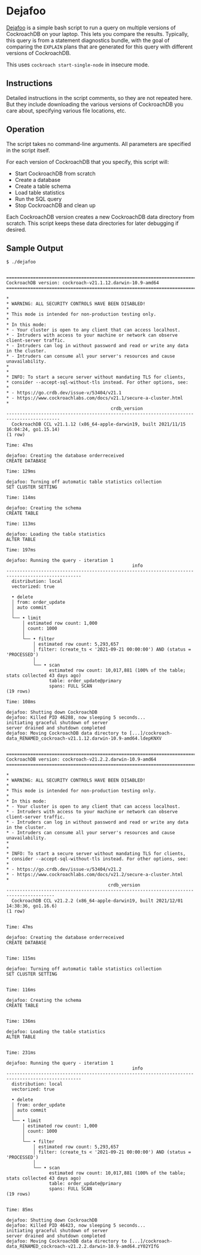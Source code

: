 # Dejafoo

[Dejafoo](dejafoo) is a simple bash script to run a query on multiple versions of CockroachDB on your laptop.
This lets you compare the results.
Typically, this query is from a statement diagnostics bundle, with the goal of comparing the ```EXPLAIN``` plans that
are generated for this query with different versions of CockroachDB.

This uses ```cockroach start-single-node``` in insecure mode.

## Instructions

Detailed  instructions in the script comments, so they are not repeated here.
But they include downloading the various versions of CockroachDB you care about,
specifying various file locations, etc.

## Operation

The script takes no command-line arguments.  All parameters are specified in the script itself.

For each version of CockroachDB that you specify, this script will:

- Start CockroachDB from scratch
- Create a database
- Create a table schema
- Load table statistics
- Run the SQL query
- Stop CockroachDB and clean up 

Each CockroachDB version creates a new CockroachDB data directory from scratch.
This script keeps these data directories for later debugging if desired.

## Sample Output

```
$ ./dejafoo


======================================================================================
CockroachDB version: cockroach-v21.1.12.darwin-10.9-amd64
======================================================================================

*
* WARNING: ALL SECURITY CONTROLS HAVE BEEN DISABLED!
* 
* This mode is intended for non-production testing only.
* 
* In this mode:
* - Your cluster is open to any client that can access localhost.
* - Intruders with access to your machine or network can observe client-server traffic.
* - Intruders can log in without password and read or write any data in the cluster.
* - Intruders can consume all your server's resources and cause unavailability.
*
*
* INFO: To start a secure server without mandating TLS for clients,
* consider --accept-sql-without-tls instead. For other options, see:
* 
* - https://go.crdb.dev/issue-v/53404/v21.1
* - https://www.cockroachlabs.com/docs/v21.1/secure-a-cluster.html
*
                                       crdb_version
------------------------------------------------------------------------------------------
  CockroachDB CCL v21.1.12 (x86_64-apple-darwin19, built 2021/11/15 16:04:24, go1.15.14)
(1 row)

Time: 47ms

dejafoo: Creating the database orderreceived
CREATE DATABASE

Time: 129ms

dejafoo: Turning off automatic table statistics collection
SET CLUSTER SETTING

Time: 114ms

dejafoo: Creating the schema
CREATE TABLE

Time: 113ms

dejafoo: Loading the table statistics
ALTER TABLE

Time: 197ms

dejafoo: Running the query - iteration 1
                                               info
--------------------------------------------------------------------------------------------------
  distribution: local
  vectorized: true

  • delete
  │ from: order_update
  │ auto commit
  │
  └── • limit
      │ estimated row count: 1,000
      │ count: 1000
      │
      └── • filter
          │ estimated row count: 5,293,657
          │ filter: (create_ts < '2021-09-21 00:00:00') AND (status = 'PROCESSED')
          │
          └── • scan
                estimated row count: 10,017,881 (100% of the table; stats collected 43 days ago)
                table: order_update@primary
                spans: FULL SCAN
(19 rows)

Time: 108ms

dejafoo: Shutting down CockroachDB
dejafoo: Killed PID 46288, now sleeping 5 seconds...
initiating graceful shutdown of server
server drained and shutdown completed
dejafoo: Moving CockroachDB data directory to [...]/cockroach-data_RENAMED_cockroach-v21.1.12.darwin-10.9-amd64.ldepKNXV


======================================================================================
CockroachDB version: cockroach-v21.2.2.darwin-10.9-amd64
======================================================================================

*
* WARNING: ALL SECURITY CONTROLS HAVE BEEN DISABLED!
* 
* This mode is intended for non-production testing only.
* 
* In this mode:
* - Your cluster is open to any client that can access localhost.
* - Intruders with access to your machine or network can observe client-server traffic.
* - Intruders can log in without password and read or write any data in the cluster.
* - Intruders can consume all your server's resources and cause unavailability.
*
*
* INFO: To start a secure server without mandating TLS for clients,
* consider --accept-sql-without-tls instead. For other options, see:
* 
* - https://go.crdb.dev/issue-v/53404/v21.2
* - https://www.cockroachlabs.com/docs/v21.2/secure-a-cluster.html
*
                                      crdb_version
----------------------------------------------------------------------------------------
  CockroachDB CCL v21.2.2 (x86_64-apple-darwin19, built 2021/12/01 14:38:36, go1.16.6)
(1 row)


Time: 47ms

dejafoo: Creating the database orderreceived
CREATE DATABASE


Time: 115ms

dejafoo: Turning off automatic table statistics collection
SET CLUSTER SETTING


Time: 116ms

dejafoo: Creating the schema
CREATE TABLE


Time: 136ms

dejafoo: Loading the table statistics
ALTER TABLE


Time: 231ms

dejafoo: Running the query - iteration 1
                                               info
--------------------------------------------------------------------------------------------------
  distribution: local
  vectorized: true

  • delete
  │ from: order_update
  │ auto commit
  │
  └── • limit
      │ estimated row count: 1,000
      │ count: 1000
      │
      └── • filter
          │ estimated row count: 5,293,657
          │ filter: (create_ts < '2021-09-21 00:00:00') AND (status = 'PROCESSED')
          │
          └── • scan
                estimated row count: 10,017,881 (100% of the table; stats collected 43 days ago)
                table: order_update@primary
                spans: FULL SCAN
(19 rows)


Time: 85ms

dejafoo: Shutting down CockroachDB
dejafoo: Killed PID 46423, now sleeping 5 seconds...
initiating graceful shutdown of server
server drained and shutdown completed
dejafoo: Moving CockroachDB data directory to [...]/cockroach-data_RENAMED_cockroach-v21.2.2.darwin-10.9-amd64.zY02YIfG
```
